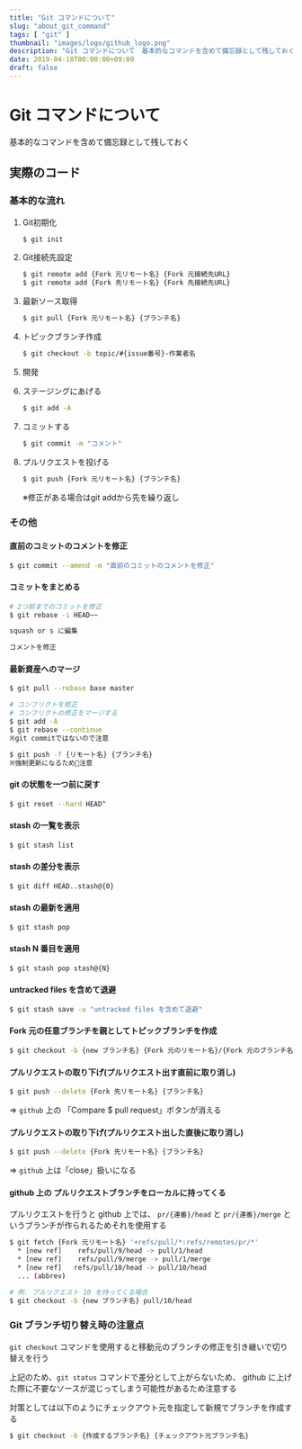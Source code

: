 ```yaml
---
title: "Git コマンドについて"
slug: "about_git_command"
tags: [ "git" ]
thumbnail: "images/logo/github_logo.png"
description: "Git コマンドについて　基本的なコマンドを含めて備忘録として残しておく"
date: 2019-04-18T00:00:00+09:00
draft: false
---
```


# Git コマンドについて

基本的なコマンドを含めて備忘録として残しておく

## 実際のコード

### 基本的な流れ

1. Git初期化

    ```bash
    $ git init
    ```

2. Git接続先設定

    ```bash
    $ git remote add {Fork 元リモート名} {Fork 元接続先URL}
    $ git remote add {Fork 先リモート名} {Fork 先接続先URL}
    ```

3. 最新ソース取得

    ```bash
    $ git pull {Fork 元リモート名} {ブランチ名}
    ```

4. トピックブランチ作成

    ```bash
    $ git checkout -b topic/#{issue番号}-作業者名
    ```

5. 開発

6. ステージングにあげる

    ```bash
    $ git add -A
    ```

7. コミットする

    ```bash
    $ git commit -m "コメント"
    ```

8. プルリクエストを投げる

    ```bash
    $ git push {Fork 元リモート名} {ブランチ名}
    ```

    ※修正がある場合はgit addから先を繰り返し

### その他

#### 直前のコミットのコメントを修正

```bash
$ git commit --amend -m "直前のコミットのコメントを修正"
```

#### コミットをまとめる

```bash
# 2つ前までのコミットを修正
$ git rebase -i HEAD~~

squash or s に編集

コメントを修正
```

#### 最新資産へのマージ

```bash
$ git pull --rebase base master

# コンフリクトを修正
# コンフリクトの修正をマージする
$ git add -A
$ git rebase --continue
※git commitではないので注意

$ git push -f {リモート名} {ブランチ名}
※強制更新になるため注意
```

#### git の状態を一つ前に戻す

```bash
$ git reset --hard HEAD^
```

#### stash の一覧を表示

```bash
$ git stash list
```

#### stash の差分を表示

```bash
$ git diff HEAD..stash@{0}
```

#### stash の最新を適用

```bash
$ git stash pop
```

#### stash  N 番目を適用

```bash
$ git stash pop stash@{N}
```

#### untracked files を含めて退避

```bash
$ git stash save -u "untracked files を含めて退避"
```

#### Fork 元の任意ブランチを親としてトピックブランチを作成

```bash
$ git checkout -b {new ブランチ名} {Fork 元のリモート名}/{Fork 元のブランチ名}
```

#### プルリクエストの取り下げ(プルリクエスト出す直前に取り消し)

```bash
$ git push --delete {Fork 先リモート名} {ブランチ名}
```

=> `github` 上の 「Compare $ pull request」ボタンが消える

#### プルリクエストの取り下げ(プルリクエスト出した直後に取り消し)

```bash
$ git push --delete {Fork 先リモート名} {ブランチ名}
```

=> `github` 上は「close」扱いになる

#### github 上の プルリクエストブランチをローカルに持ってくる

プルリクエストを行うと github 上では、 `pr/{連番}/head` と `pr/{連番}/merge` というブランチが作られるためそれを使用する

```bash
$ git fetch {Fork 元リモート名} '+refs/pull/*:refs/remotes/pr/*'
  * [new ref]    refs/pull/9/head -> pull/1/head
  * [new ref]    refs/pull/9/merge -> pull/1/merge
  * [new ref]   refs/pull/10/head -> pull/10/head
  ... (abbrev)

# 例. プルリクエスト 10 を持ってくる場合
$ git checkout -b {new ブランチ名} pull/10/head
```

### Git ブランチ切り替え時の注意点

`git checkout` コマンドを使用すると移動元のブランチの修正を引き継いで切り替えを行う

上記のため、`git status` コマンドで差分として上がらないため、 github に上げた際に不要なソースが混じってしまう可能性があるため注意する

対策としては以下のようにチェックアウト元を指定して新規でブランチを作成する

```bash
$ git checkout -b {作成するブランチ名} {チェックアウト元ブランチ名}
```
